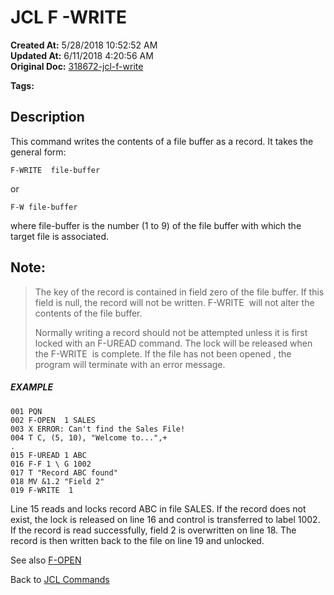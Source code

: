# JCL F -WRITE

**Created At:** 5/28/2018 10:52:52 AM  
**Updated At:** 6/11/2018 4:20:56 AM  
**Original Doc:** [318672-jcl-f-write](https://docs.jbase.com/45792-jcl/318672-jcl-f-write)  

**Tags:**
<badge text='buffer' vertical='middle' />
<badge text='read' vertical='middle' />
<badge text='write' vertical='middle' />
<badge text='jcl' vertical='middle' />

## Description

This command writes the contents of a file buffer as a record. It takes the general form:

```
F-WRITE  file-buffer
```

or

```
F-W file-buffer
```

where file-buffer is the number (1 to 9) of the file buffer with which the target file is associated.



## Note: 


> The key of the record is contained in field zero of the file buffer. If this field is null, the record will not be written. F-WRITE  will not alter the contents of the file buffer.
> 
> Normally writing a record should not be attempted unless it is first locked with an F-UREAD command. The lock will be released when the F-WRITE  is complete. If the file has not been opened , the program will terminate with an error message.




##### EXAMPLE

```
001 PQN
002 F-OPEN  1 SALES
003 X ERROR: Can't find the Sales File!
004 T C, (5, 10), "Welcome to...",+
.
015 F-UREAD 1 ABC
016 F-F 1 \ G 1002
017 T "Record ABC found"
018 MV &1.2 "Field 2"
019 F-WRITE  1
```

Line 15 reads and locks record ABC in file SALES. If the record does not exist, the lock is released on line 16 and control is transferred to label 1002. If the record is read successfully, field 2 is overwritten on line 18. The record is then written back to the file on line 19 and unlocked.



See also [F-OPEN](./../jcl-f--open)

Back to [JCL Commands](./../jcl-commands)


